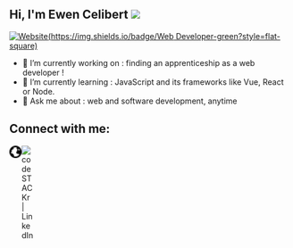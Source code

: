 ## Hi, I'm Ewen Celibert <img src="https://media.giphy.com/media/hvRJCLFzcasrR4ia7z/giphy.gif" width="25px">
[![Website](https://img.shields.io/badge/Web Developer-green?style=flat-square)](https://ewen-c.epizy.com)


- 🔭 I’m currently working on : finding an apprenticeship as a web developer !
- 🌱 I’m currently learning : JavaScript and its frameworks like Vue, React or Node.
- 💬 Ask me about : web and software development, anytime



## Connect with me:
[<img align="left" alt="codeSTACKr.com" width="22px" src="https://raw.githubusercontent.com/iconic/open-iconic/master/svg/globe.svg" />][website]
[<img align="left" alt="codeSTACKr | LinkedIn" width="22px" src="https://cdn.jsdelivr.net/npm/simple-icons@v3/icons/linkedin.svg" />][linkedin]
<br />

<!-- This section create variables that are used above -->
[website]: https://google.com
[linkedin]: https://www.linkedin.com/in/indrajeet-nikam-3737a8101/
